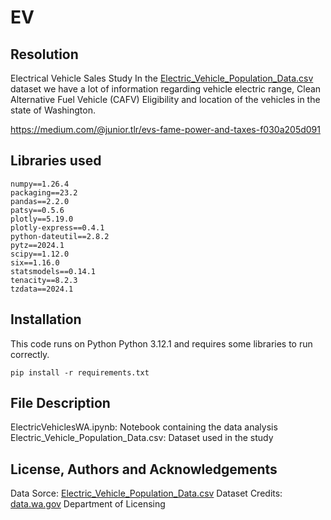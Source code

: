 # EV
## Resolution
Electrical Vehicle Sales Study
In the [Electric_Vehicle_Population_Data.csv](https://data.wa.gov/api/views/f6w7-q2d2/rows.csv?accessType=DOWNLOAD) dataset we have a lot of information regarding vehicle electric range, Clean Alternative Fuel Vehicle (CAFV) Eligibility and location of the vehicles in the state of Washington.

https://medium.com/@junior.tlr/evs-fame-power-and-taxes-f030a205d091


## Libraries used
```
numpy==1.26.4
packaging==23.2
pandas==2.2.0
patsy==0.5.6
plotly==5.19.0
plotly-express==0.4.1
python-dateutil==2.8.2
pytz==2024.1
scipy==1.12.0
six==1.16.0
statsmodels==0.14.1
tenacity==8.2.3
tzdata==2024.1
```

## Installation
This code runs on Python Python 3.12.1 and requires some libraries to run correctly.
```
pip install -r requirements.txt
```
## File Description
ElectricVehiclesWA.ipynb: Notebook containing the data analysis
Electric_Vehicle_Population_Data.csv: Dataset used in the study

## License, Authors and Acknowledgements
Data Sorce: [Electric_Vehicle_Population_Data.csv](https://data.wa.gov/api/views/f6w7-q2d2/rows.csv?accessType=DOWNLOAD)
Dataset Credits: [data.wa.gov](data.wa.gov) Department of Licensing


